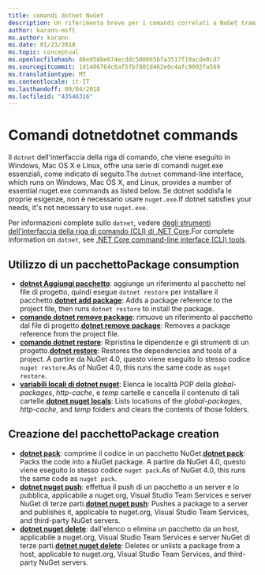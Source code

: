 ```yaml
---
title: comandi dotnet NuGet
description: Un riferimento breve per i comandi correlati a NuGet tramite l'interfaccia della riga di comando di dotnet.
author: karann-msft
ms.author: karann
ms.date: 01/23/2018
ms.topic: conceptual
ms.openlocfilehash: 88e058be674ecddc500665bfa3517f19acde0cd7
ms.sourcegitcommit: 1d1406764c6af5fb7801d462e0c4afc9092fa569
ms.translationtype: MT
ms.contentlocale: it-IT
ms.lasthandoff: 09/04/2018
ms.locfileid: "43546316"
---
```

# <a name="dotnet-commands"></a><span data-ttu-id="7d078-103">Comandi dotnet</span><span class="sxs-lookup"><span data-stu-id="7d078-103">dotnet commands</span></span>

<span data-ttu-id="7d078-104">Il `dotnet` dell'interfaccia della riga di comando, che viene eseguito in Windows, Mac OS X e Linux, offre una serie di comandi nuget.exe essenziali, come indicato di seguito.</span><span class="sxs-lookup"><span data-stu-id="7d078-104">The `dotnet` command-line interface, which runs on Windows, Mac OS X, and Linux, provides a number of essential nuget.exe commands as listed below.</span></span> <span data-ttu-id="7d078-105">Se dotnet soddisfa le proprie esigenze, non è necessario usare `nuget.exe`.</span><span class="sxs-lookup"><span data-stu-id="7d078-105">If dotnet satisfies your needs, it's not necessary to use `nuget.exe`.</span></span>

<span data-ttu-id="7d078-106">Per informazioni complete sullo `dotnet`, vedere [degli strumenti dell'interfaccia della riga di comando (CLI) di .NET Core](/dotnet/core/tools/?tabs=netcore2x).</span><span class="sxs-lookup"><span data-stu-id="7d078-106">For complete information on `dotnet`, see [.NET Core command-line interface (CLI) tools](/dotnet/core/tools/?tabs=netcore2x).</span></span>

## <a name="package-consumption"></a><span data-ttu-id="7d078-107">Utilizzo di un pacchetto</span><span class="sxs-lookup"><span data-stu-id="7d078-107">Package consumption</span></span>

- <span data-ttu-id="7d078-108">[**dotnet Aggiungi pacchetto**](/dotnet/core/tools/dotnet-add-package): aggiunge un riferimento al pacchetto nel file di progetto, quindi esegue `dotnet restore` per installare il pacchetto.</span><span class="sxs-lookup"><span data-stu-id="7d078-108">[**dotnet add package**](/dotnet/core/tools/dotnet-add-package): Adds a package reference to the project file, then runs `dotnet restore` to install the package.</span></span>
- <span data-ttu-id="7d078-109">[**comando dotnet remove package**](/dotnet/core/tools/dotnet-remove-package): rimuove un riferimento al pacchetto dal file di progetto.</span><span class="sxs-lookup"><span data-stu-id="7d078-109">[**dotnet remove package**](/dotnet/core/tools/dotnet-remove-package): Removes a package reference from the project file.</span></span>
- <span data-ttu-id="7d078-110">[**comando dotnet restore**](/dotnet/core/tools/dotnet-restore?tabs=netcore2x): Ripristina le dipendenze e gli strumenti di un progetto.</span><span class="sxs-lookup"><span data-stu-id="7d078-110">[**dotnet restore**](/dotnet/core/tools/dotnet-restore?tabs=netcore2x): Restores the dependencies and tools of a project.</span></span> <span data-ttu-id="7d078-111">A partire da NuGet 4.0, questo viene eseguito lo stesso codice `nuget restore`.</span><span class="sxs-lookup"><span data-stu-id="7d078-111">As of NuGet 4.0, this runs the same code as `nuget restore`.</span></span>
- <span data-ttu-id="7d078-112">[**variabili locali di dotnet nuget**](/dotnet/core/tools/dotnet-nuget-locals): Elenca le località POP della *global-packages*, *http-cache*, e *temp* cartelle e cancella il contenuto di tali cartelle.</span><span class="sxs-lookup"><span data-stu-id="7d078-112">[**dotnet nuget locals**](/dotnet/core/tools/dotnet-nuget-locals): Lists locations of the *global-packages*, *http-cache*, and *temp* folders and clears the contents of those folders.</span></span>

## <a name="package-creation"></a><span data-ttu-id="7d078-113">Creazione del pacchetto</span><span class="sxs-lookup"><span data-stu-id="7d078-113">Package creation</span></span>

- <span data-ttu-id="7d078-114">[**dotnet pack**](/dotnet/core/tools/dotnet-pack?tabs=netcore2x): comprime il codice in un pacchetto NuGet.</span><span class="sxs-lookup"><span data-stu-id="7d078-114">[**dotnet pack**](/dotnet/core/tools/dotnet-pack?tabs=netcore2x): Packs the code into a NuGet package.</span></span> <span data-ttu-id="7d078-115">A partire da NuGet 4.0, questo viene eseguito lo stesso codice `nuget pack`.</span><span class="sxs-lookup"><span data-stu-id="7d078-115">As of NuGet 4.0, this runs the same code as `nuget pack`.</span></span>
- <span data-ttu-id="7d078-116">[**dotnet nuget push**](/dotnet/core/tools/dotnet-nuget-push): effettua il push di un pacchetto a un server e lo pubblica, applicabile a nuget.org, Visual Studio Team Services e server NuGet di terze parti.</span><span class="sxs-lookup"><span data-stu-id="7d078-116">[**dotnet nuget push**](/dotnet/core/tools/dotnet-nuget-push): Pushes a package to a server and publishes it, applicable to nuget.org, Visual Studio Team Services, and third-party NuGet servers.</span></span>
- <span data-ttu-id="7d078-117">[**dotnet nuget delete**](/dotnet/core/tools/dotnet-nuget-delete): dall'elenco o elimina un pacchetto da un host, applicabile a nuget.org, Visual Studio Team Services e server NuGet di terze parti.</span><span class="sxs-lookup"><span data-stu-id="7d078-117">[**dotnet nuget delete**](/dotnet/core/tools/dotnet-nuget-delete): Deletes or unlists a package from a host, applicable to nuget.org, Visual Studio Team Services, and third-party NuGet servers.</span></span>
